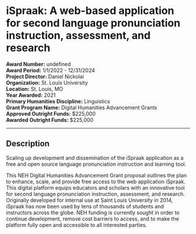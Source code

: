 
# iSpraak: A web-based application for second language pronunciation instruction, assessment, and research

**Award Number:** undefined  
**Award Period:** 1/1/2022 - 12/31/2024  
**Project Director:** Daniel  Nickolai  
**Organization:** St. Louis University  
**Location:** St. Louis, MO  
**Year Awarded:** 2021  
**Primary Humanities Discipline:** Linguistics  
**Grant Program Name:** Digital Humanities Advancement Grants  
**Approved Outright Funds:** $225,000  
**Awarded Outright Funds:** $225,000  

---

## Description

<p>Scaling up development and dissemination of the iSpraak application as a free and open source language pronunciation instruction and learning tool. </p>
<p>This NEH Digital Humanities Advancement Grant proposal outlines the plan to enhance, scale, and provide free access to the web application iSpraak. This digital platform equips educators and scholars with an innovative tool for second language pronunciation instruction, assessment, and research. Originally developed for internal use at Saint Louis University in 2014, iSpraak has now been used by tens of thousands of students and instructors across the globe. NEH funding is currently sought in order to continue development, remove cost barriers to access, and to make the platform fully open and accessible to all interested parties.</p>
